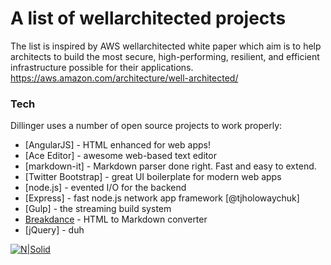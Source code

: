 # A list of wellarchitected projects

The list is inspired by AWS wellarchitected white paper which aim is to help architects to build the most secure, high-performing, resilient, and efficient infrastructure possible for their applications. https://aws.amazon.com/architecture/well-architected/

### Tech

Dillinger uses a number of open source projects to work properly:

* [AngularJS] - HTML enhanced for web apps!
* [Ace Editor] - awesome web-based text editor
* [markdown-it] - Markdown parser done right. Fast and easy to extend.
* [Twitter Bootstrap] - great UI boilerplate for modern web apps
* [node.js] - evented I/O for the backend
* [Express] - fast node.js network app framework [@tjholowaychuk]
* [Gulp] - the streaming build system
* [Breakdance](http://breakdance.io) - HTML to Markdown converter
* [jQuery] - duh

[![N|Solid](https://cldup.com/dTxpPi9lDf.thumb.png)](https://nodesource.com/products/nsolid)
